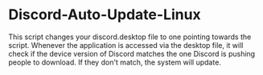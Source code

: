 # Discord-Auto-Update-Linux
This script changes your discord.desktop file to one pointing towards the script. Whenever the application is accessed via the desktop file, it will check if the device version of Discord matches the one Discord is pushing people to download. If they don't match, the system will update.
